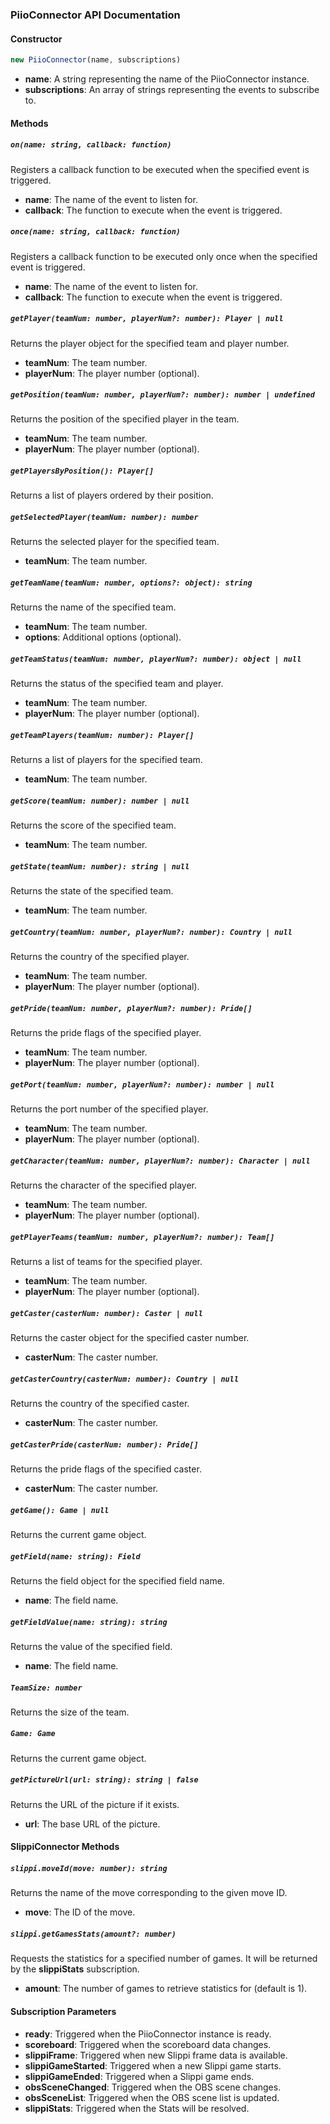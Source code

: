 
### PiioConnector API Documentation

#### Constructor

```javascript
new PiioConnector(name, subscriptions)
```

- **name**: A string representing the name of the PiioConnector instance.
- **subscriptions**: An array of strings representing the events to subscribe to.

#### Methods

##### `on(name: string, callback: function)`

Registers a callback function to be executed when the specified event is triggered.

- **name**: The name of the event to listen for.
- **callback**: The function to execute when the event is triggered.

##### `once(name: string, callback: function)`

Registers a callback function to be executed only once when the specified event is triggered.

- **name**: The name of the event to listen for.
- **callback**: The function to execute when the event is triggered.

##### `getPlayer(teamNum: number, playerNum?: number): Player | null`

Returns the player object for the specified team and player number.

- **teamNum**: The team number.
- **playerNum**: The player number (optional).

##### `getPosition(teamNum: number, playerNum?: number): number | undefined`

Returns the position of the specified player in the team.

- **teamNum**: The team number.
- **playerNum**: The player number (optional).

##### `getPlayersByPosition(): Player[]`

Returns a list of players ordered by their position.

##### `getSelectedPlayer(teamNum: number): number`

Returns the selected player for the specified team.

- **teamNum**: The team number.

##### `getTeamName(teamNum: number, options?: object): string`

Returns the name of the specified team.

- **teamNum**: The team number.
- **options**: Additional options (optional).

##### `getTeamStatus(teamNum: number, playerNum?: number): object | null`

Returns the status of the specified team and player.

- **teamNum**: The team number.
- **playerNum**: The player number (optional).

##### `getTeamPlayers(teamNum: number): Player[]`

Returns a list of players for the specified team.

- **teamNum**: The team number.

##### `getScore(teamNum: number): number | null`

Returns the score of the specified team.

- **teamNum**: The team number.

##### `getState(teamNum: number): string | null`

Returns the state of the specified team.

- **teamNum**: The team number.

##### `getCountry(teamNum: number, playerNum?: number): Country | null`

Returns the country of the specified player.

- **teamNum**: The team number.
- **playerNum**: The player number (optional).

##### `getPride(teamNum: number, playerNum?: number): Pride[]`

Returns the pride flags of the specified player.

- **teamNum**: The team number.
- **playerNum**: The player number (optional).

##### `getPort(teamNum: number, playerNum?: number): number | null`

Returns the port number of the specified player.

- **teamNum**: The team number.
- **playerNum**: The player number (optional).

##### `getCharacter(teamNum: number, playerNum?: number): Character | null`

Returns the character of the specified player.

- **teamNum**: The team number.
- **playerNum**: The player number (optional).

##### `getPlayerTeams(teamNum: number, playerNum?: number): Team[]`

Returns a list of teams for the specified player.

- **teamNum**: The team number.
- **playerNum**: The player number (optional).

##### `getCaster(casterNum: number): Caster | null`

Returns the caster object for the specified caster number.

- **casterNum**: The caster number.

##### `getCasterCountry(casterNum: number): Country | null`

Returns the country of the specified caster.

- **casterNum**: The caster number.

##### `getCasterPride(casterNum: number): Pride[]`

Returns the pride flags of the specified caster.

- **casterNum**: The caster number.

##### `getGame(): Game | null`

Returns the current game object.

##### `getField(name: string): Field`

Returns the field object for the specified field name.

- **name**: The field name.

##### `getFieldValue(name: string): string`

Returns the value of the specified field.

- **name**: The field name.

##### `TeamSize: number`

Returns the size of the team.

##### `Game: Game`

Returns the current game object.

##### `getPictureUrl(url: string): string | false`

Returns the URL of the picture if it exists.

- **url**: The base URL of the picture.

#### SlippiConnector Methods

##### `slippi.moveId(move: number): string`

Returns the name of the move corresponding to the given move ID.

- **move**: The ID of the move.

##### `slippi.getGamesStats(amount?: number)`

Requests the statistics for a specified number of games.
It will be returned by the **slippiStats** subscription.

- **amount**: The number of games to retrieve statistics for (default is 1).

#### Subscription Parameters

- **ready**: Triggered when the PiioConnector instance is ready.
- **scoreboard**: Triggered when the scoreboard data changes.
- **slippiFrame**: Triggered when new Slippi frame data is available.
- **slippiGameStarted**: Triggered when a new Slippi game starts.
- **slippiGameEnded**: Triggered when a Slippi game ends.
- **obsSceneChanged**: Triggered when the OBS scene changes.
- **obsSceneList**: Triggered when the OBS scene list is updated.
- **slippiStats**: Triggered when the Stats will be resolved.
